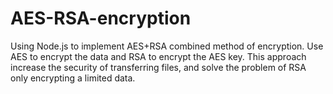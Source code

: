 # AES-RSA-encryption
Using Node.js to implement AES+RSA combined method of encryption. Use AES to encrypt the data and RSA to encrypt the AES key. This approach increase the security of transferring files, and solve the problem of RSA only encrypting a limited data.
